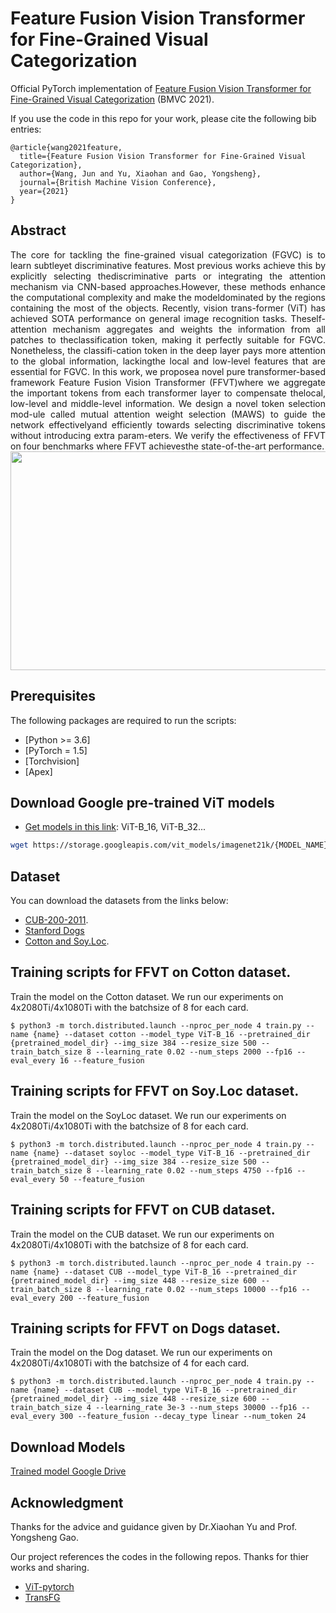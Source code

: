 # Feature Fusion Vision Transformer for Fine-Grained Visual Categorization

Official PyTorch implementation of [Feature Fusion Vision Transformer for Fine-Grained Visual Categorization](https://www.bmvc2021-virtualconference.com/assets/papers/0685.pdf) (BMVC 2021). 

If you use the code in this repo for your work, please cite the following bib entries:

    @article{wang2021feature,
      title={Feature Fusion Vision Transformer for Fine-Grained Visual Categorization},
      author={Wang, Jun and Yu, Xiaohan and Gao, Yongsheng},
      journal={British Machine Vision Conference},
      year={2021}
    }


## Abstract
<div style="text-align:justify"> The core for tackling the fine-grained visual categorization (FGVC) is to learn subtleyet discriminative features. Most previous works achieve this by explicitly selecting thediscriminative parts or integrating the attention mechanism via CNN-based approaches.However,  these  methods  enhance  the  computational  complexity  and  make  the  modeldominated  by  the  regions  containing  the  most  of  the  objects.   Recently,  vision  trans-former (ViT) has achieved SOTA performance on general image recognition tasks.  Theself-attention mechanism aggregates and weights the information from all patches to theclassification token,  making it perfectly suitable for FGVC. Nonetheless,  the classifi-cation  token  in  the  deep  layer  pays  more  attention  to  the  global  information,  lackingthe local and low-level features that are essential for FGVC. In this work, we proposea novel pure transformer-based framework Feature Fusion Vision Transformer (FFVT)where we aggregate the important tokens from each transformer layer to compensate thelocal, low-level and middle-level information.  We design a novel token selection mod-ule called mutual attention weight selection (MAWS) to guide the network effectivelyand efficiently towards selecting discriminative tokens without introducing extra param-eters.  We verify the effectiveness of FFVT on four benchmarks where FFVT achievesthe state-of-the-art performance. </div>


<img src='architecture.png' width='1280' height='350'>


## Prerequisites

The following packages are required to run the scripts:
- [Python >= 3.6]
- [PyTorch = 1.5]
- [Torchvision]
- [Apex]


## Download Google pre-trained ViT models

* [Get models in this link](https://console.cloud.google.com/storage/vit_models/): ViT-B_16, ViT-B_32...
```bash
wget https://storage.googleapis.com/vit_models/imagenet21k/{MODEL_NAME}.npz
```

## Dataset
You can download the datasets from the links below:

+ [CUB-200-2011](http://www.vision.caltech.edu/visipedia/CUB-200-2011.html).
+ [Stanford Dogs](http://vision.stanford.edu/aditya86/ImageNetDogs/)
+ [Cotton and Soy.Loc](https://drive.google.com/drive/folders/1UkWRepieAvEVEn3Z8n1Zx04bASvvqL7G?usp=sharing).


## Training scripts for FFVT on Cotton dataset.
Train the model on the Cotton dataset. We run our experiments on 4x2080Ti/4x1080Ti with the batchsize of 8 for each card.

    $ python3 -m torch.distributed.launch --nproc_per_node 4 train.py --name {name} --dataset cotton --model_type ViT-B_16 --pretrained_dir {pretrained_model_dir} --img_size 384 --resize_size 500 --train_batch_size 8 --learning_rate 0.02 --num_steps 2000 --fp16 --eval_every 16 --feature_fusion

## Training scripts for FFVT on Soy.Loc dataset.
Train the model on the SoyLoc dataset. We run our experiments on 4x2080Ti/4x1080Ti with the batchsize of 8 for each card.

    $ python3 -m torch.distributed.launch --nproc_per_node 4 train.py --name {name} --dataset soyloc --model_type ViT-B_16 --pretrained_dir {pretrained_model_dir} --img_size 384 --resize_size 500 --train_batch_size 8 --learning_rate 0.02 --num_steps 4750 --fp16 --eval_every 50 --feature_fusion
    
## Training scripts for FFVT on CUB dataset.
Train the model on the CUB dataset. We run our experiments on 4x2080Ti/4x1080Ti with the batchsize of 8 for each card.

    $ python3 -m torch.distributed.launch --nproc_per_node 4 train.py --name {name} --dataset CUB --model_type ViT-B_16 --pretrained_dir {pretrained_model_dir} --img_size 448 --resize_size 600 --train_batch_size 8 --learning_rate 0.02 --num_steps 10000 --fp16 --eval_every 200 --feature_fusion
    
## Training scripts for FFVT on Dogs dataset.
Train the model on the Dog dataset. We run our experiments on 4x2080Ti/4x1080Ti with the batchsize of 4 for each card.

    $ python3 -m torch.distributed.launch --nproc_per_node 4 train.py --name {name} --dataset CUB --model_type ViT-B_16 --pretrained_dir {pretrained_model_dir} --img_size 448 --resize_size 600 --train_batch_size 4 --learning_rate 3e-3 --num_steps 30000 --fp16 --eval_every 300 --feature_fusion --decay_type linear --num_token 24
    
        
            
## Download  Models


[Trained model Google Drive](https://drive.google.com/drive/folders/1k1vqc0avk_zpCAVuLNZpVX-w-Q3xXf-5?usp=sharing)




## Acknowledgment
Thanks for the advice and guidance given by Dr.Xiaohan Yu and Prof. Yongsheng Gao.

Our project references the codes in the following repos. Thanks for thier works and sharing.
- [ViT-pytorch](https://github.com/jeonsworld/ViT-pytorch)
- [TransFG](https://github.com/TACJu/TransFG)




